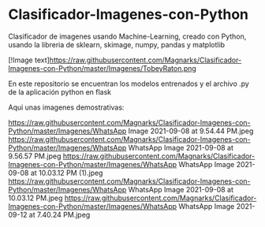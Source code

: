 # Clasificador-Imagenes-con-Python
Clasificador de imagenes usando Machine-Learning, creado con Python, usando la libreria de sklearn, skimage, numpy, pandas y matplotlib

[!Image text]https://raw.githubusercontent.com/Magnarks/Clasificador-Imagenes-con-Python/master/Imagenes/TobeyRaton.png


En este repositorio se encuentran los modelos entrenados y el archivo .py de la aplicación python en flask

Aqui unas imagenes demostrativas:

https://raw.githubusercontent.com/Magnarks/Clasificador-Imagenes-con-Python/master/Imagenes/WhatsApp Image 2021-09-08 at 9.54.44 PM.jpeg
https://raw.githubusercontent.com/Magnarks/Clasificador-Imagenes-con-Python/master/Imagenes/WhatsApp WhatsApp Image 2021-09-08 at 9.56.57 PM.jpeg
https://raw.githubusercontent.com/Magnarks/Clasificador-Imagenes-con-Python/master/Imagenes/WhatsApp WhatsApp Image 2021-09-08 at 10.03.12 PM (1).jpeg
https://raw.githubusercontent.com/Magnarks/Clasificador-Imagenes-con-Python/master/Imagenes/WhatsApp WhatsApp Image 2021-09-08 at 10.03.12 PM.jpeg
https://raw.githubusercontent.com/Magnarks/Clasificador-Imagenes-con-Python/master/Imagenes/WhatsApp WhatsApp Image 2021-09-12 at 7.40.24 PM.jpeg
